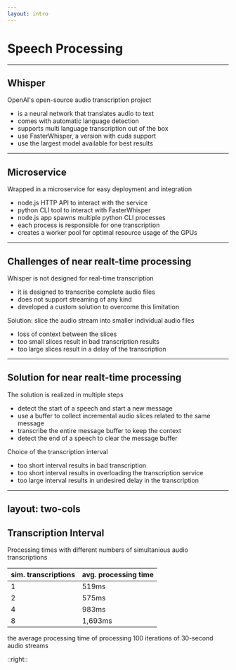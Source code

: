 ```yaml
---
layout: intro
---
```


# Speech Processing

<Toc mode="onlySiblings" />

---

## Whisper

OpenAI's open-source audio transcription project

-   is a neural network that translates audio to text
-   comes with automatic language detection
-   supports multi language transcription out of the box
-   use FasterWhisper, a version with cuda support
-   use the largest model available for best results

---

## Microservice

Wrapped in a microservice for easy deployment and integration

-   node.js HTTP API to interact with the service
-   python CLI tool to interact with FasterWhisper
-   node.js app spawns multiple python CLI processes
-   each process is responsible for one transcription
-   creates a worker pool for optimal resource usage of the GPUs

---

## Challenges of near realt-time processing

Whisper is not designed for real-time transcription

-   it is designed to transcribe complete audio files
-   does not support streaming of any kind
-   developed a custom solution to overcome this limitation

<div v-click>

Solution: slice the audio stream into smaller individual audio files

-   loss of context between the slices
-   too small slices result in bad transcription results
-   too large slices result in a delay of the transcription

</div>

---

## Solution for near realt-time processing

The solution is realized in multiple steps

-   detect the start of a speech and start a new message
-   use a buffer to collect incremental audio slices related to the same message
-   transcribe the entire message buffer to keep the context
-   detect the end of a speech to clear the message buffer

<div v-click>

Choice of the transcription interval

-   too short interval results in bad transcription
-   too short interval results in overloading the transcription service
-   too large interval results in undesired delay in the transcription

</div>

---
layout: two-cols
---

## Transcription Interval

Processing times with different numbers of simultanious audio transcriptions

| sim. transcriptions | avg. processing time |
| ------------------- | -------------------- |
| 1                   | 519ms                |
| 2                   | 575ms                |
| 4                   | 983ms                |
| 8                   | 1,693ms              |

the average processing time of processing 100 iterations of 30-second audio streams

::right::

<v-img src="./img/avg-processing-times.png" width="600px" height="500px" />
